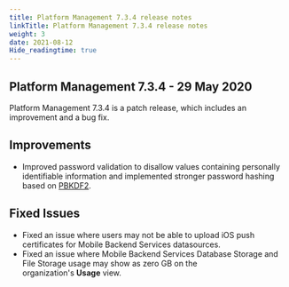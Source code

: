 ```yaml
---
title: Platform Management 7.3.4 release notes
linkTitle: Platform Management 7.3.4 release notes
weight: 3
date: 2021-08-12
Hide_readingtime: true
---
```


## Platform Management 7.3.4 - 29 May 2020

Platform Management 7.3.4 is a patch release, which includes an improvement and a bug fix.

## Improvements

* Improved password validation to disallow values containing personally identifiable information and implemented stronger password hashing based on [PBKDF2](https://www.pbkdf2.com/).

## Fixed Issues

* Fixed an issue where users may not be able to upload iOS push certificates for Mobile Backend Services datasources.
* Fixed an issue where Mobile Backend Services Database Storage and File Storage usage may show as zero GB on the organization's **Usage** view.
